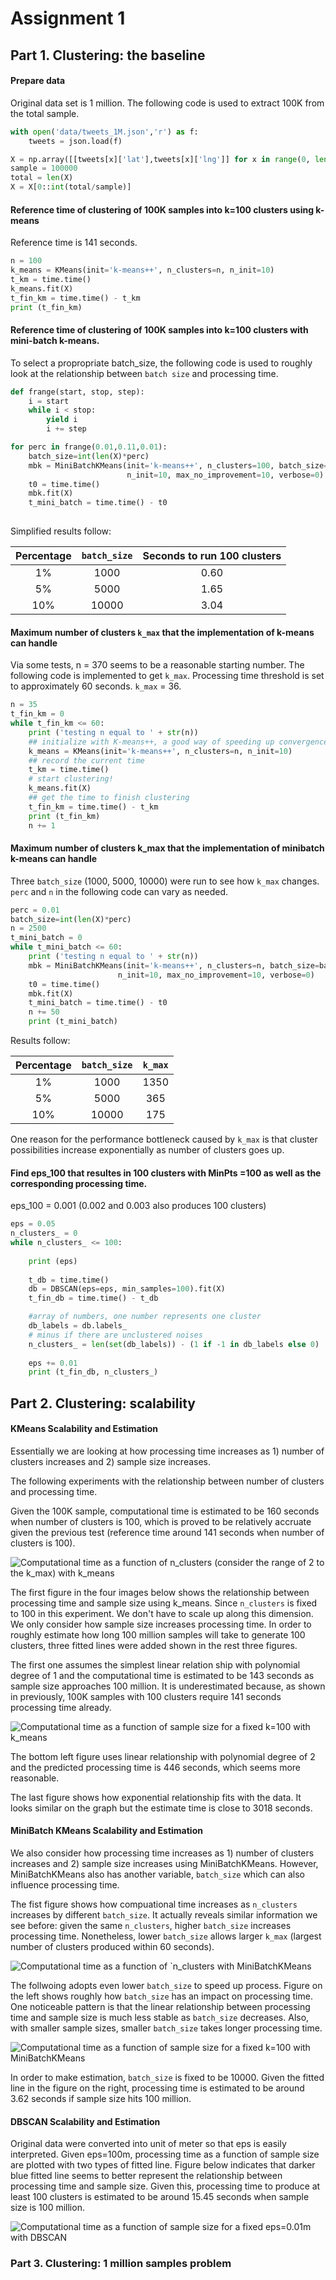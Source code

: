 
# Assignment 1

## Part 1. Clustering: the baseline

#### Prepare data
Original data set is 1 million. The following code is used to extract 100K from the total sample. 

```python
with open('data/tweets_1M.json','r') as f:
    tweets = json.load(f)

X = np.array([[tweets[x]['lat'],tweets[x]['lng']] for x in range(0, len(tweets))])
sample = 100000
total = len(X)
X = X[0::int(total/sample)]
```


#### Reference time of clustering of 100K samples into k=100 clusters using k-means 
Reference time is 141 seconds.

```python
n = 100
k_means = KMeans(init='k-means++', n_clusters=n, n_init=10)
t_km = time.time()
k_means.fit(X)
t_fin_km = time.time() - t_km
print (t_fin_km)
```


#### Reference time of clustering of 100K samples into k=100 clusters with mini-batch k-means.
To select a propropriate batch_size, the following code is used to roughly look at the relationship between `batch size` 
and processing time.

```python
def frange(start, stop, step):
    i = start
    while i < stop:
        yield i
        i += step

for perc in frange(0.01,0.11,0.01):
    batch_size=int(len(X)*perc)
    mbk = MiniBatchKMeans(init='k-means++', n_clusters=100, batch_size=batch_size,
                          n_init=10, max_no_improvement=10, verbose=0)
    t0 = time.time()
    mbk.fit(X)
    t_mini_batch = time.time() - t0
    
```
Simplified results follow:

| Percentage | `batch_size` | Seconds to run 100 clusters |
|:----------:|:------------:|:---------------------------:|
|1%          |1000          |0.60                         |
|5%          |5000          |1.65                         |
|10%         |10000         |3.04                         |



#### Maximum number of clusters `k_max` that the implementation of k-means can handle
Via some tests, n = 370 seems to be a reasonable starting number. The following code is implemented to get `k_max`. 
Processing time threshold is set to approximately 60 seconds. `k_max` = 36.

```python
n = 35
t_fin_km = 0
while t_fin_km <= 60:
    print ('testing n equal to ' + str(n))
    ## initialize with K-means++, a good way of speeding up convergence
    k_means = KMeans(init='k-means++', n_clusters=n, n_init=10)
    ## record the current time
    t_km = time.time()
    # start clustering!
    k_means.fit(X)
    ## get the time to finish clustering
    t_fin_km = time.time() - t_km
    print (t_fin_km)
    n += 1
```


#### Maximum number of clusters k_max that the implementation of minibatch k-means can handle
Three `batch_size` (1000, 5000, 10000) were run to see how `k_max` changes. `perc` and `n` in the following code can vary as needed.

```python
perc = 0.01
batch_size=int(len(X)*perc)
n = 2500
t_mini_batch = 0
while t_mini_batch <= 60:
    print ('testing n equal to ' + str(n))
    mbk = MiniBatchKMeans(init='k-means++', n_clusters=n, batch_size=batch_size,
                        n_init=10, max_no_improvement=10, verbose=0)
    t0 = time.time()
    mbk.fit(X)
    t_mini_batch = time.time() - t0
    n += 50
    print (t_mini_batch)
```

Results follow:

| Percentage | `batch_size` | `k_max`                     |
|:----------:|:------------:|:---------------------------:|
|1%          |1000          |1350                         |
|5%          |5000          |365                          |
|10%         |10000         |175                          |

One reason for the performance bottleneck caused by `k_max` is that cluster possibilities increase exponentially as number of clusters goes up.

#### Find eps_100 that resultes in 100 clusters with MinPts =100 as well as the corresponding processing time.
eps_100 = 0.001 (0.002 and 0.003 also produces 100 clusters)

```python
eps = 0.05
n_clusters_ = 0
while n_clusters_ <= 100:
    
    print (eps)
    
    t_db = time.time()
    db = DBSCAN(eps=eps, min_samples=100).fit(X)
    t_fin_db = time.time() - t_db

    #array of numbers, one number represents one cluster
    db_labels = db.labels_
    # minus if there are unclustered noises
    n_clusters_ = len(set(db_labels)) - (1 if -1 in db_labels else 0)
    
    eps += 0.01
    print (t_fin_db, n_clusters_)
```




## Part 2. Clustering: scalability
#### KMeans Scalability and Estimation

Essentially we are looking at how processing time increases as 1) number of clusters increases and 2) sample size increases.

The following experiments with the relationship between number of clusters and processing time. 

Given the 100K sample, computational time is estimated to be 160 seconds when number of clusters is 100, which is proved to be relatively accruate
given the previous test (reference time around 141 seconds when number of clusters is 100).

![Computational time as a function of `n_clusters` (consider the range of 2 to the `k_max`) with k_means][Figure1]

[Figure1]:https://raw.githubusercontent.com/YiyanGe/CEE-263N-Scalable-Spatial-Analytics/master/images/Assignment%201/part21bkmeans.png

The first figure in the four images below shows the relationship between processing time and sample size using k_means. Since `n_clusters` is fixed to 100 in this experiment. We don't have to scale up along this dimension.
We only consider how sample size increases processing time. In order to roughly estimate how long 100 million samples will take to generate 100 clusters, three fitted lines were added shown in the rest three figures.

The first one assumes the simplest linear relation ship with polynomial degree of 1 and the computational time is estimated to be 143 seconds as sample size approaches 100 million. It is underestimated
because, as shown in previously, 100K samples with 100 clusters require 141 seconds processing time already.

![Computational time as a function of sample size for a fixed k=100 with k_means][Figure2]

[Figure2]:https://raw.githubusercontent.com/YiyanGe/CEE-263N-Scalable-Spatial-Analytics/master/images/Assignment%201/part2KmeansEstimation.png

The bottom left figure uses linear relationship with polynomial degree of 2 and the predicted processing time is 446 seconds, which seems more reasonable. 

The last figure shows how exponential relationship fits with the data. It looks similar on the graph but the estimate time is close to 3018 seconds.


#### MiniBatch KMeans Scalability and Estimation

We also consider how processing time increases as 1) number of clusters increases and 2) sample size increases using MiniBatchKMeans. 
However, MiniBatchKMeans also has another variable, `batch_size` which can also influence processing time. 

The fist figure shows how compuational time increases as `n_clusters` increases by different `batch_size`. It actually reveals similar information we see before: given the same `n_clusters`, higher `batch_size` increases processing time.
Nonetheless, lower `batch_size` allows larger `k_max` (largest number of clusters produced within 60 seconds).

![Computational time as a function of `n_clusters with MiniBatchKMeans][Figure5]

[Figure5]: https://raw.githubusercontent.com/YiyanGe/CEE-263N-Scalable-Spatial-Analytics/master/images/Assignment%201/part21MinibatchKmeansCluster.png

The follwoing adopts even lower `batch_size` to speed up process. Figure on the left shows roughly how `batch_size` has an impact on processing time. One noticeable pattern is that the linear relationship between processing time and sample size is
much less stable as `batch_size` decreases. Also, with smaller sample sizes, smaller `batch_size` takes longer processing time.

![Computational time as a function of sample size for a fixed k=100 with MiniBatchKMeans][Figure3]

[Figure3]:https://raw.githubusercontent.com/YiyanGe/CEE-263N-Scalable-Spatial-Analytics/master/images/Assignment%201/part21MinibatchKmeansEstimate.png

In order to make estimation, `batch_size` is fixed to be 10000. Given the fitted line in the figure on the right, processing time is estimated to be around 3.62 seconds
if sample size hits 100 million.


#### DBSCAN Scalability and Estimation
Original data were converted into unit of meter so that eps is easily interpreted. Given eps=100m, processing time as a function of sample size are plotted with two types of fitted line.
Figure below indicates that darker blue fitted line seems to better represent the relationship between processing time and sample size. Given this, processing time to produce at least 100 clusters is estimated to be
around 15.45 seconds when sample size is 100 million.

![Computational time as a function of sample size for a fixed eps=0.01m with DBSCAN][Figure4]

[Figure4]: https://raw.githubusercontent.com/YiyanGe/CEE-263N-Scalable-Spatial-Analytics/master/images/Assignment%201/part22DBSCAN.png


### Part 3. Clustering: 1 million samples problem


